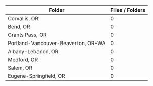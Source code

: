 | Folder                              |   Files / Folders |
|-------------------------------------|-------------------|
| Corvallis, OR                       |                 0 |
| Bend, OR                            |                 0 |
| Grants Pass, OR                     |                 0 |
| Portland-Vancouver-Beaverton, OR-WA |                 0 |
| Albany-Lebanon, OR                  |                 0 |
| Medford, OR                         |                 0 |
| Salem, OR                           |                 0 |
| Eugene-Springfield, OR              |                 0 |